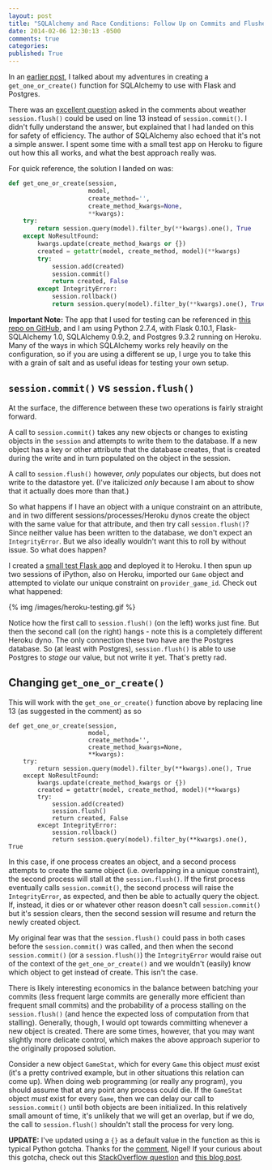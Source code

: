 ```yaml
---
layout: post
title: "SQLAlchemy and Race Conditions: Follow Up on Commits and Flushes"
date: 2014-02-06 12:30:13 -0500
comments: true
categories:
published: True
---
```



In an [earlier post](http://skien.cc/blog/2014/01/15/sqlalchemy-and-race-conditions-implementing/), I talked about my adventures in creating a `get_one_or_create()` function for SQLAlchemy to use with Flask and Postgres.

There was an [excellent question](http://skien.cc/blog/2014/01/15/sqlalchemy-and-race-conditions-implementing/#comment-1202518666) asked in the comments about weather `session.flush()` could be used on line 13 instead of `session.commit()`. I didn't fully understand the answer, but explained that I had landed on this for safety of efficiency. The author of SQLAlchemy also echoed that it's not a simple answer. I spent some time with a small test app on Heroku to figure out how this all works, and what the best approach really was.

<!-- more -->

For quick reference, the solution I landed on was:

``` python
def get_one_or_create(session,
                      model,
                      create_method='',
                      create_method_kwargs=None,
                      **kwargs):
    try:
        return session.query(model).filter_by(**kwargs).one(), True
    except NoResultFound:
        kwargs.update(create_method_kwargs or {})
        created = getattr(model, create_method, model)(**kwargs)
        try:
            session.add(created)
            session.commit()
            return created, False
        except IntegrityError:
            session.rollback()
            return session.query(model).filter_by(**kwargs).one(), True
```

**Important Note:** The app that I used for testing can be referenced in [this repo on GitHub](https://github.com/eriktaubeneck/heroku-test), and I am using Python 2.7.4, with Flask 0.10.1, Flask-SQLAlchemy 1.0, SQLAlchemy 0.9.2, and Postgres 9.3.2 running on Heroku. Many of the ways in which SQLAlchemy works rely heavily on the configuration, so if you are using a different se up, I urge you to take this with a grain of salt and as useful ideas for testing your own setup.

## `session.commit()` vs `session.flush()`

At the surface, the difference between these two operations is fairly straight forward.

A call to `session.commit()` takes any new objects or changes to existing objects in the `session` and attempts to write them to the database. If a new object has a key or other attribute that the database creates, that is created during the write and in turn populated on the object in the session.

A call to `session.flush()` however, *only* populates our objects, but does not write to the datastore yet. (I've italicized *only* because I am about to show that it actually does more than that.)

So what happens if I have an object with a unique constraint on an attribute, and in two different sessions/processes/Heroku dynos create the object with the same value for that attribute, and then try call `session.flush()`? Since neither value has been written to the database, we don't expect an `IntegrityError`. But we also ideally wouldn't want this to roll by without issue. So what does happen?

I created a [small test Flask app](https://github.com/eriktaubeneck/heroku-test) and deployed it to Heroku. I then spun up two sessions of iPython, also on Heroku, imported our `Game` object and attempted to violate our unique constraint on `provider_game_id`. Check out what happened:

{% img /images/heroku-testing.gif %}

Notice how the first call to `session.flush()` (on the left) works just fine. But then the second call (on the right) hangs - note this is a completely different Heroku dyno. The only connection these two have are the Postgres database. So (at least with Postgres), `session.flush()` is able to use Postgres to *stage* our value, but not write it yet. That's pretty rad.

## Changing `get_one_or_create()`

This will work with the `get_one_or_create()` function above by replacing line 13 (as suggested in the comment) as so

```
def get_one_or_create(session,
                      model,
                      create_method='',
                      create_method_kwargs=None,
                      **kwargs):
    try:
        return session.query(model).filter_by(**kwargs).one(), True
    except NoResultFound:
        kwargs.update(create_method_kwargs or {})
        created = getattr(model, create_method, model)(**kwargs)
        try:
            session.add(created)
            session.flush()
            return created, False
        except IntegrityError:
            session.rollback()
            return session.query(model).filter_by(**kwargs).one(), True
```
In this case, if one process creates an object, and a second process attempts to create the same object (i.e. overlapping in a unique constraint), the second process will stall at the `session.flush()`. If the first process eventually calls `session.commit()`, the second process will raise the `IntegrityError`, as expected, and then be able to actually query the object. If, instead, it dies or or whatever other reason doesn't call `session.commit()` but it's session clears, then the second session will resume and return the newly created object.

My original fear was that the `session.flush()` could pass in both cases before the `session.commit()` was called, and then when the second `session.commit()` (or a `session.flush()`) the `IntegrityError` would raise out of the context of the `get_one_or_create()` and we wouldn't (easily) know which object to get instead of create. This isn't the case.

There is likely interesting economics in the balance between batching your commits (less frequent large commits are generally more efficient than frequent small commits) and the probability of a process stalling on the `session.flush()`  (and hence the expected loss of computation from that stalling). Generally, though, I would opt towards committing whenever a new object is created. There are some times, however, that you may want slightly more delicate control, which makes the above approach superior to the originally proposed solution.

Consider a new object `GameStat`, which for every `Game` this object *must* exist (it's a pretty contrived example, but in other situations this relation can come up). When doing web programming (or really any program), you should assume that at any point any process could die. If the `GameStat` object *must* exist for every `Game`, then we can delay our call to `session.commit()` until both objects are been initialized. In this relatively small amount of time, it's unlikely that we will get an overlap, but if we do, the call to `session.flush()` shouldn't stall the process for very long.

**UPDATE:** I've updated using a `{}` as a default value in the function as this is typical Python gotcha. Thanks for the [comment](http://skien.cc/blog/2014/02/06/sqlalchemy-and-race-conditions-follow-up/#comment-1371570667), Nigel! If your curious about this gotcha, check out this [StackOverflow question](http://stackoverflow.com/questions/5712904/empty-dictionary-as-default-value-for-keyword-argument-in-python-function-dicti) and [this blog post](http://pythonconquerstheuniverse.wordpress.com/category/python-gotchas/).
